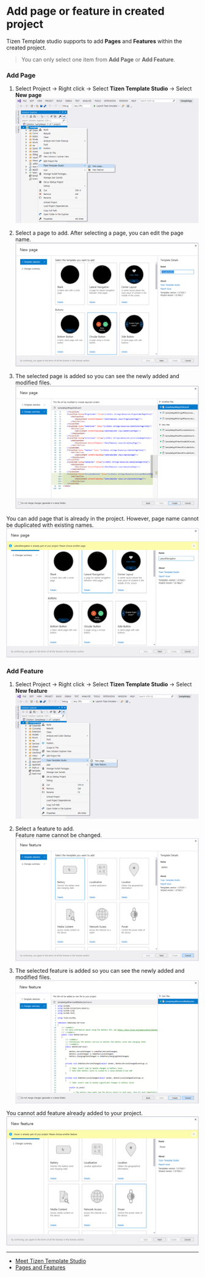 # Add page or feature in created project
Tizen Template studio supports to add <b>Pages</b> and <b>Features</b> within the created project.<br>

> You can only select one item from <b>Add Page</b> or <b>Add Feature</b>.

### Add Page
1. Select Project -> Right click -> Select <b>Tizen Template Studio</b> -> Select <b>New page</b>
![add-page](add-page-feature01.png)

2. Select a page to add. After selecting a page, you can edit the page name.
![add-page2](add-page-feature02.png)

3. The selected page is added so you can see the newly added and modified files.
![add-page3](add-page-feature03.png)

You can add page that is already in the project.
However, page name cannot be duplicated with existing names.
![add-page-popup](add-page-feature04.png)

### Add Feature
1. Select Project -> Right click -> Select <b>Tizen Template Studio</b> -> Select <b>New feature</b>
![add-feature](add-page-feature05.png)

2. Select a feature to add.<br>
Feature name cannot be changed.
![add-feature2](add-page-feature06.png)

3. The selected feature is added so you can see the newly added and modified files.
![add-feature3](add-page-feature07.png)

You cannot add feature already added to your project.
![add-feature-popup](add-page-feature08.png)

---

- [Meet Tizen Template Studio](overview.md)
- [Pages and Features](page-feature-list.md)
